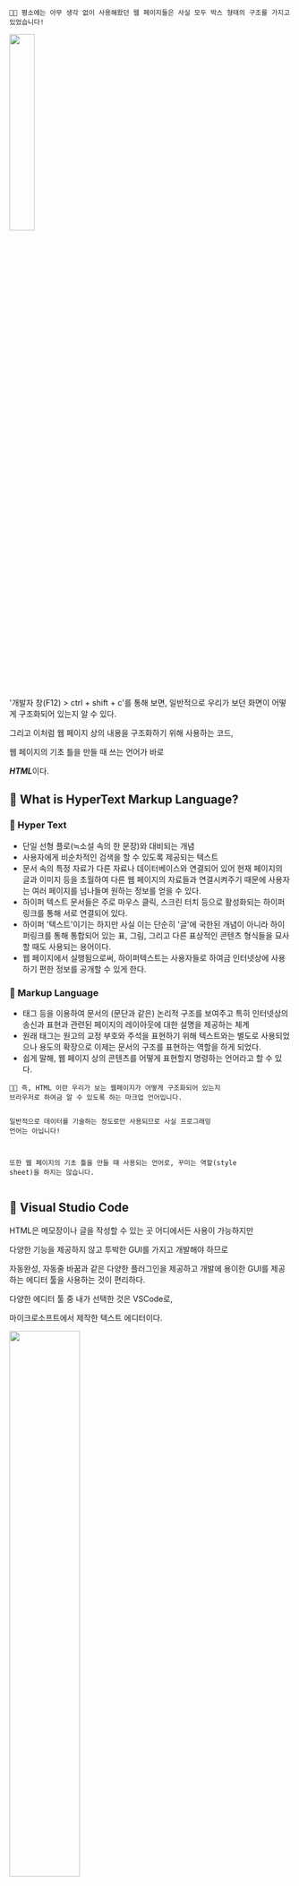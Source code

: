 <pre><code>👩‍🏫 평소에는 아무 생각 없이 사용해왔던 웹 페이지들은 사실 모두 박스 형태의 구조를 가지고 있었습니다!</code></pre><img src="https://velog.velcdn.com/images/hamjw0122/post/80c24a64-c214-423a-946e-2a52377bf880/image.png" width="30%" />

<p>'개발자 창(F12) &gt; ctrl + shift + c'를 통해 보면, 일반적으로 우리가 보던 화면이 어떻게 구조화되어 있는지 알 수 있다.</p>
<p>그리고 이처럼 웹 페이지 상의 내용을 구조화하기 위해 사용하는 코드,</p>
<p>웹 페이지의 기초 틀을 만들 때 쓰는 언어가 바로</p>
<p><strong><em>HTML</em></strong>이다.</p>
<h2 id="🧐-what-is-hypertext-markup-language">🧐 What is HyperText Markup Language?</h2>
<h3 id="📑-hyper-text">📑 Hyper Text</h3>
<ul>
<li>단일 선형 플로(≒소설 속의 한 문장)와 대비되는 개념</li>
<li>사용자에게 비순차적인 검색을 할 수 있도록 제공되는 텍스트</li>
<li>문서 속의 특정 자료가 다른 자료나 데이터베이스와 연결되어 있어 현재 페이지의 글과 이미지 등을 초월하여 다른 웹 페이지의 자료들과 연결시켜주기 때문에 사용자는 여러 페이지를 넘나들며 원하는 정보를 얻을 수 있다.</li>
<li>하이퍼 텍스트 문서들은 주로 마우스 클릭, 스크린 터치 등으로 활성화되는 하이퍼링크를 통해 서로 연결되어 있다.</li>
<li>하이퍼 '텍스트'이기는 하지만 사실 이는 단순히 '글'에 국한된 개념이 아니라 하이퍼링크를 통해 통합되어 있는 표, 그림, 그리고 다른 표상적인 콘텐츠 형식들을 묘사할 때도 사용되는 용어이다.</li>
<li>웹 페이지에서 실행됨으로써, 하이퍼텍스트는 사용자들로 하여금 인터넷상에 사용하기 편한 정보를 공개할 수 있게 한다.</li>
</ul>
<h3 id="📑-markup-language">📑 Markup Language</h3>
<ul>
<li>태그 등을 이용하여 문서의 (문단과 같은) 논리적 구조를 보여주고 특히 인터넷상의 송신과 표현과 관련된 페이지의 레이아웃에 대한 설명을 제공하는 체계</li>
<li>원래 태그는 원고의 교정 부호와 주석을 표현하기 위해 텍스트와는 별도로 사용되었으나 용도의 확장으로 이제는 문서의 구조를 표현하는 역할을 하게 되었다.</li>
<li>쉽게 말해, 웹 페이지 상의 콘텐츠를 어떻게 표현할지 명령하는 언어라고 할 수 있다.</li>
</ul>
<pre><code>👩‍🏫 즉, HTML 이란 우리가 보는 웹페이지가 어떻게 구조화되어 있는지 
브라우저로 하여금 알 수 있도록 하는 마크업 언어입니다.

일반적으로 데이터를 기술하는 정도로만 사용되므로 사실 프로그래밍 언어는 아닙니다!

또한 웹 페이지의 기초 틀을 만들 때 사용되는 언어로, 꾸미는 역할(style sheet)을 하지는 않습니다.</code></pre><h2 id="🤖-visual-studio-code">🤖 Visual Studio Code</h2>
<p>HTML은 메모장이나 글을 작성할 수 있는 곳 어디에서든 사용이 가능하지만</p>
<p>다양한 기능을 제공하지 않고 투박한 GUI를 가지고 개발해야 하므로</p>
<p>자동완성, 자동줄 바꿈과 같은 다양한 플러그인을 제공하고 개발에 용이한 GUI를 제공하는 에디터 툴을 사용하는 것이 편리하다.</p>
<p>다양한 에디터 툴 중 내가 선택한 것은 VSCode로,</p>
<p>마이크로소프트에서 제작한 텍스트 에디터이다.</p>
<img src="https://velog.velcdn.com/images/hamjw0122/post/4f5630f0-bc4c-4f5d-beb7-a35e42ae8fed/image.png" width="50%" />


<p>홈페이지에서 내 운영체제에 맞는 버전을 다운로드한 후,</p>
<p>사용을 더 편하게 할 수 있도록 해주는 다양한 확장 플러그인을 설치하였다.</p>
<img src="https://velog.velcdn.com/images/hamjw0122/post/62dd8757-d678-4fe3-b2e9-f7a40d9bdb11/image.png" width="50%" />

<p>표시된 부분을 클릭하여 다양한 확장 플러그인을 설치할 수 있다.</p>
<h3 id="🌟-korean-language-pack">🌟 Korean Language Pack</h3>
<img src="https://velog.velcdn.com/images/hamjw0122/post/53043b51-c9a1-45c2-9a8f-92f6ee53fb0a/image.png" width="30%" />

<ul>
<li>직관적인 이름에서 바로 유추할 수 있듯 언어를 한글로 설정할 수 있게 해준다.</li>
</ul>
<h3 id="🌟-live-server">🌟 Live Server</h3>
<img src="https://velog.velcdn.com/images/hamjw0122/post/b077b1f3-b7ec-4435-b704-14277b8f82d1/image.png" width="30%" />

<p>대표사진 삭제
사진 설명을 입력하세요.</p>
<ul>
<li><p>작성한 코드를 실시간으로 수정 및 실행 가능하도록 하는 플러그인이다.</p>
</li>
<li><p>단축키: [alt + L + O]</p>
</li>
<li><p>프로그램이 실행되는 브라우저를 변경하는 방법은 아래와 같다. (예를 들면, Internet Explorer에서 Chrome으로)</p>
</li>
</ul>
<img src="https://velog.velcdn.com/images/hamjw0122/post/1d211bbf-4830-4d74-8cb3-9729744ba3aa/image.png" width="60%" />

<pre><code>설정 &gt; live server 검색 &gt; Custom Browser</code></pre><p>3) Auto Rename Tag</p>
<img src="https://velog.velcdn.com/images/hamjw0122/post/d7e2f271-b083-4080-8ac2-8b5be661b511/image.png" width="30%" />

<ul>
<li>다음 글에서 더 자세히 기술하겠지만 HTML은 아래와 같은 tag의 형태를 가진다.</li>
</ul>
<p><code><시작태그명> ... 내용물(content) </code></p>
<ul>
<li>해당 플러그인을 설치하면 시작태그명 변경 시 종료태그명이 자동으로 수정된다.</li>
</ul>
<p>4) Prettier-Code Formatter</p>
<img src="https://velog.velcdn.com/images/hamjw0122/post/dfa264c7-dfa7-4672-b9ff-6f203fd5de44/image.png" width="30%" />

<ul>
<li>코드의 모양을 규칙에 맞추어 예쁘게 바꿔주는 역할을 한다.</li>
</ul>
<p>; 자동 줄바꿈, 자동 여백, 코드 종료 문자 자동 입력, 코드의 통일성 유지</p>
<ul>
<li>이는 단순히 개인의 프로그래밍을 편리하게 해주는 것에서 더 나아가</li>
</ul>
<p>협업관계에 있어서 코드를 작성할 때 같은 코드 포맷팅을 할 수 있도록 도와주는 역할도 한다.</p>
<h2 id="🦴-the-structure-of-html">🦴 The Structure of HTML</h2>
<p>본격적으로 HTML 문서를 제작하기에 앞서,</p>
<p>HTML의 기본 소스인 기본 템플릿을 입력해주어야 한다.</p>
<p>모두 외워서 타이핑 할 필요 없이, !를 타이핑 후 Tab키를 눌러주면</p>
<img src="https://velog.velcdn.com/images/hamjw0122/post/e5615a29-f3a3-4193-858a-b77fdf56345f/image.png" width="50%" />

<p>아래와 같은 HTML 기본 템플릿이 자동생성된다.</p>
<img src="https://velog.velcdn.com/images/hamjw0122/post/c14f80f8-a1c7-4d47-ab12-3a8d6e66751b/image.png" width="50%" />

<p>이는 VSCode에서 Emmet이라는 기능을 지원하기 때문에 가능하다.</p>
<p>Emmet이란 특정 문자를 타이핑하면 자동으로 나머지 코드들을 알아서 생성해줌으로써</p>
<p>코딩을 훨씬 빠르게 할 수 있도록 하는 자동완성기능이다.</p>
<p>기본 템플릿 생성을 완료했다면, 먼저 템플릿 속 각각의 코드들이 어떤 의미를 가지는지 알아보도록 하자.</p>
<pre><code class="language-html">&lt;!DOCTYPE html&gt;</code></pre>
<h3 id="💡-문서-형식-선언document-type-declaration">💡 문서 형식 선언(Document Type Declaration)</h3>
<ul>
<li>DOCTYPE 선언은 HTML 태그는 아니지만, 선언된 페이지의 HTML 버전이 무엇인지를 웹 브라우저에 알려주는 역할을 하는 선언문이다.</li>
<li>해당 코드는 HTML 문서에서 <strong>html</strong> 태그를 정의하기 전, 가장 먼저 선언되어야 한다.</li>
<li>DOCTYPE이 선언을 하지 않았거나 오류가 있으면 웹 브라우저는 문서를 쿼크 모드(Quirks Mode)로 해석한다.</li>
<li>이 경우 같은 코드를 실행하더라도 웹 브라우저마다 서로 다르게 해석하므로 웹 브라우저마다 전혀 다른 결과물이 나온다는 문제점이 생긴다.</li>
<li>하지만 문서 형식 선언이 있는 경우, 웹 브라우저는 HTML 문서를 표준 모드로 렌더링한다.</li>
<li>문서 형식 선언을 해줌으로써 웹 페이지가 모든 웹 브라우저에서 같은 레이아웃으로 실행되도록 할 수 있다.</li>
</ul>
<pre><code class="language-html">&lt;html lang=&quot;en&quot;&gt;
&lt;/html&gt;</code></pre>
<h3 id="💡-html-태그">💡 HTML 태그</h3>
<ul>
<li>HTML 파일의 시작과 끝을 보여준다.</li>
</ul>
<h3 id="💡-lang-속성">💡 lang 속성</h3>
<ul>
<li>웹문서의 언어를 지정해주는 속성이다.</li>
<li>예시의 코드는 영어(en)를 사용하고 있다.</li>
<li>lang 속성은 전역 속성에 해당하여 위와 같이 문서의 시작에 정의하면 모든 요소에 공통으로 적용된다.</li>
<li>다만, <strong>body</strong> 태그 안에 개별적으로 다른 언어를 지정해줌으로써 해당 요소에만 별도로 적용하는 것도 가능하다.</li>
</ul>
<pre><code class="language-html">&lt;head&gt;
&lt;/head&gt;</code></pre>
<h3 id="💡-head-태그">💡 head 태그</h3>
<ul>
<li>파일에 대한 정보를 제공하는 부분</li>
<li><strong>html</strong> 태그와 <strong>body</strong> 태그 사이에 생성한다.</li>
<li>웹 페이지의 제목을 설정하는 <strong>title</strong> 태그를 필수적으로 포함해야 한다.</li>
<li>그 외에도 파일 전체의 요소 디자인에 관한 <strong>style</strong> 태그나 아래에서 다룰 <strong>meta</strong> 태그와 같은 태그들이 <strong>head</strong> 태그 안에 위치할 수 있다.</li>
</ul>
<pre><code class="language-html">&lt;meta charset=&quot;UTF-8&quot;&gt;</code></pre>
<h3 id="💡-meta-태그">💡 meta 태그</h3>
<ul>
<li>해당 문서에 대한 정보, 즉 메타데이터를 제공할 때 사용되는 태그이다.</li>
<li>메타데이터는 화면에 표시되지는 않지만, 웹 프라우저에게 HTML 웹 문서에 대한 필요한 정보를 제공한다.</li>
<li>메타데이터의 예시로는 웹 페이지에 대한 설명(description), 문서 저작자(author), 검색엔진에서 사용될 키워드 등이 있다.</li>
</ul>
<h3 id="💡-charset-속성">💡 charset 속성</h3>
<ul>
<li>해당 HTML 문서의 인코딩 방식을 정의하는 속성이다.</li>
<li>인코딩 방식을 정의함으로써 파일을 열었을 때 글자 깨짐 현상이 발생하는 것을 방지할 수 있다.</li>
<li>유니코드를 위한 문자셋인 UTF-8이 가장 많이 사용된다.</li>
</ul>
<blockquote>
<p><strong>🌐 유니코드</strong>
: 전 세계의 모든 문자를 담아 각 언어와 문자 체계에 따른 충돌 현상을 해결한 표준 문자 전산 처리 방식이다. 이를 통해 사용자는 한글, 히라가나, 간체자를 통일된 환경에서 문제없이 사용할 수 있게 되었다.</p>
</blockquote>
<pre><code class="language-html">&lt;meta http-equiv=&quot;X-UA-Compatible&quot; content=&quot;IE=edge&quot;&gt;</code></pre>
<h3 id="💡-http-equiv-속성">💡 http-equiv 속성</h3>
<ul>
<li>content 속성의 정보 및 값에 대한 HTTP 헤더를 제공하는 http-equiv 속성은 HTTP 응답 헤더를 시뮬레이션할 때 사용한다.</li>
<li>여기서 HTTP 헤더란 클라이언트와 서버가 요청 또는 응답으로 부가정보를 전달할 수 있게 하는 것이다.</li>
<li>이 속성이 명시되어 있다면 반드시 아래의 content 속성도 함께 명시되어야 한다.</li>
</ul>
<h3 id="💡-x-ua-compatible">💡 X-UA-Compatible</h3>
<ul>
<li>마이크로소프트에서 버전별로 보여지는 웹의 모습에 차이가 있는 단점을 보완하기 위해 해당 값을 사용하여 웹의 호환성을 지정할 수 있도록 한 것이다.</li>
<li>content 속성의 값으로 개발 환경을 입력하면, 웹 브라우저는 '호환성 보기'를 통해 웹 페이지를 그 버전으로 보여주게 된다.</li>
</ul>
<h3 id="💡-content-속성">💡 content 속성</h3>
<ul>
<li>name 속성이나 http-equiv 속성과 관련된 값(value)을 명시하기 위해 사용된다.</li>
</ul>
<h3 id="💡-ieedge">💡 IE=edge</h3>
<ul>
<li>최신 모드.</li>
<li>지정된 DOCTYPE에 관계 없이 IE8 이상의 버전에서 항상 최신 표준 모드로 렌더링된다.</li>
</ul>
<blockquote>
<p><strong>🖌️ 렌더링</strong>
: HTML과 같은 마크업 언어에서의 렌더링(Rendering)이라는 특성은 엔진이 작성된 마크업 언어를 해석하여 사람의 눈을 통해 볼 수 있는 형태로 그려주는 과정을 의미한다.</p>
</blockquote>
<pre><code class="language-html">&lt;meta name=&quot;viewport&quot; content=&quot;width=device-width, initial-scale=1.0&quot;&gt;
</code></pre>
<h3 id="💡-name-속성">💡 name 속성</h3>
<ul>
<li>메타데이터를 위한 이름을 명시한다.</li>
<li>http-equiv 속성과 마찬가지로 content 속성도 반드시 함께 명시되어야 한다.</li>
</ul>
<h3 id="💡-viewport">💡 viewport</h3>
<ul>
<li>웹 페이지에서 사용자가 볼 수 있는 영역인 뷰포트를 제어할 수 있도록 name 속성에 지정된 속성 값이다.</li>
</ul>
<h3 id="💡-width--device-width">💡 width = device-width</h3>
<ul>
<li>화면 너비 = 기기 너비</li>
</ul>
<h3 id="💡-initial-scale--10">💡 initial-scale = 1.0</h3>
<ul>
<li>기본 크기 = 100%</li>
</ul>
<pre><code class="language-html">&lt;title&gt;Document&lt;/title&gt;</code></pre>
<h3 id="💡-title-태그">💡 title 태그</h3>
<ul>
<li>웹 페이지의 제목을 설정하는 역할을 한다.</li>
</ul>
<img src="https://velog.velcdn.com/images/hamjw0122/post/8943d4c0-b700-46cb-847a-72427b6c933e/image.png" width="60%" />

<ul>
<li>해당 태그에서 설정한 제목은 웹 브라우저 상단 탭에서 보여진다.</li>
</ul>
<pre><code class="language-html">&lt;body&gt;
&lt;/body&gt;</code></pre>
<h3 id="💡-body-태그">💡 body 태그</h3>
<ul>
<li>문서의 모든 콘텐츠를 포함하는 영역을 정의할 때 사용되는 영역</li>
<li><strong>body</strong> 태그 내부의 모든 것들은 웹 페이지 상에 표시된다.</li>
<li>하나의 HTML 문서에는 하나의 <strong>body</strong> 요소만 존재할 수 있다.</li>
</ul>